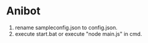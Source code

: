 # Anibot

1. rename sampleconfig.json to config.json.
2. execute start.bat or execute "node main.js" in cmd.
